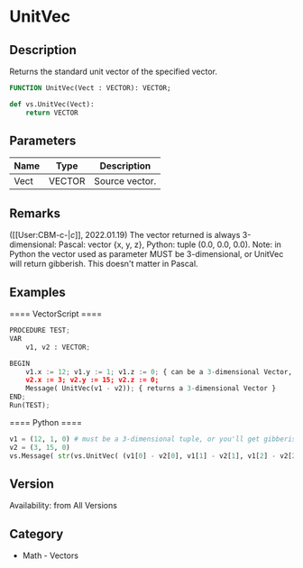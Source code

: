 # UnitVec

## Description
Returns the standard unit vector of the specified vector.

```pascal
FUNCTION UnitVec(Vect : VECTOR): VECTOR;
```

```python
def vs.UnitVec(Vect):
    return VECTOR
```

## Parameters
|Name|Type|Description|
|---|---|---|
|Vect|VECTOR|Source vector.|

## Remarks
([[User:CBM-c-|_c_]], 2022.01.19) The vector returned is always 3-dimensional: Pascal: vector {x, y, z}, Python: tuple (0.0, 0.0, 0.0).
Note: in Python the vector used as parameter MUST be 3-dimensional, or UnitVec will return gibberish. This doesn't matter in Pascal.

## Examples
==== VectorScript ====
```python
PROCEDURE TEST;
VAR
    v1, v2 : VECTOR;

BEGIN
    v1.x := 12; v1.y := 1; v1.z := 0; { can be a 3-dimensional Vector, doesn't need to, though }
    v2.x := 3; v2.y := 15; v2.z := 0;
    Message( UnitVec(v1 - v2)); { returns a 3-dimensional Vector }
END;
Run(TEST);
```
==== Python ====
```python
v1 = (12, 1, 0) # must be a 3-dimensional tuple, or you'll get gibberish in the returned vector
v2 = (3, 15, 0)
vs.Message( str(vs.UnitVec( (v1[0] - v2[0], v1[1] - v2[1], v1[2] - v2[2]) )) ) # returns a 3-dimensional tuple
```

## Version
Availability: from All Versions

## Category
* Math - Vectors


